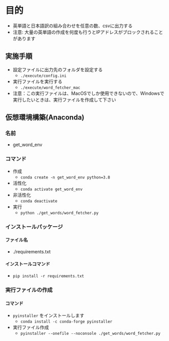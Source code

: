 # 目的
- 英単語と日本語訳の組み合わせを任意の数、csvに出力する
- 注意: 大量の英単語の作成を何度も行うとIPアドレスがブロックされることがあります
## 実施手順
- 設定ファイルに出力先のフォルダを設定する
  - `./execute/config.ini`
- 実行ファイルを実行する
  - `./execute/word_fetcher_mac`
- 注意：この実行ファイルは、MacOSでしか使用できないので、Windowsで実行したいときは、実行ファイルを作成して下さい
## 仮想環境構築(Anaconda)
### 名前
- get_word_env
### コマンド
- 作成
  - `conda create -n get_word_env python=3.8`
- 活性化
  - `conda activate get_word_env`
- 非活性化
  - `conda deactivate`
- 実行
  - `python ./get_words/word_fetcher.py`
### インストールパッケージ
#### ファイル名
- ./requirements.txt
#### インストールコマンド
- `pip install -r requirements.txt`
### 実行ファイルの作成
#### コマンド
- `pyinstaller` をインストールします
  - `conda install -c conda-forge pyinstaller`
- 実行ファイル作成
  - `pyinstaller --onefile --noconsole ./get_words/word_fetcher.py`
